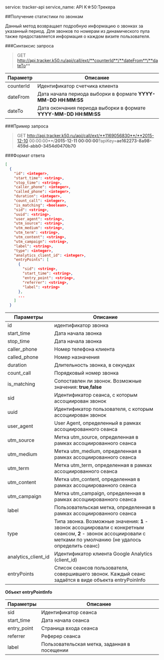 service: tracker-api
service_name: API K☆50:Трекера

##Получение статистики по звонкам

Данный метод возвращает подробную информацию о звонках за указанный период. Для звонков по номерам из динамического пула также предоставляется информация о каждом визите пользователя. 


###Синтаксис запроса

>GET http://api.tracker.k50.ru/api/call/ext/**counterId**/**dateFrom**/**dateTo**

|Параметр|Описание|
|---|---|
| counterId | Идентификатор счетчика клиента |
| dateFrom | Дата начала периода выборки в формате **YYYY-MM-DD HH:MM:SS** |
|dateTo | Дата окончания периода выборки в формате **YYYY-MM-DD HH:MM:SS**|

###Пример запроса

>GET http://api.tracker.k50.ru/api/call/ext/**1169056830**/**2015-12-10 00:00:00**/**2015-12-11 00:00:00**?apiKey=**ae162273-8a98-459d-abb0-3454d0470b70**

###Формат ответа

```json
[
  {
    "id": <integer>,
    "start_time": <string>,
    "stop_time": <string>,
    "caller_phone": <integer>,
    "called_phone": <integer>,
    "duration": <integer>,
    "count_call": <integer>,
    "is_matching": <boolean>,
    "sid": <string>,
    "uuid": <string>,
    "user_agent": <string>,
    "utm_source": <string>,
    "utm_medium": <string>,
    "utm_term": <string>,
    "utm_content": <string>,
    "utm_campaign": <string>,
    "label": <string>,
    "type": <integer>,
    "analytics_client_id": <integer>,
    "entryPoints": [
      {
        "sid": <string>,
        "start_time": <string>,
        "entry_point": <string>,
        "referrer": <string>,
        "label": <string>
      },
      ...
    ]
  }
```

|Параметры|Описание|
|---------|--------|
|id|идентификатор звонка|
|start_time|Дата начала звонка|
|stop_time|Дата начала звонка|
|caller_phone| Номер телефона клиента|
|called_phone|Номер назначения|
|duration|Длительность звонка, в секундах|
|count_call|Порядковый номер звонка|
|is_matching|Сопоставлен ли звонок. Возможные значения: **true**,**false**|
|sid|Идентификатор сеанса, с которым ассоциирован звонок|
|uuid|Идентификатор пользователя, с которым ассоциирован звонок|
|user_agent|User Agent, определенный в рамках ассоциированного сеанса|
|utm_source|Метка utm_source, определенная в рамках ассоциированного сеанса|
|utm_medium|Метка utm_medium, определенная в рамках ассоциированного сеанса|
|utm_term|Метка utm_term, определенная в рамках ассоциированного сеанса|
|utm_content|Метка utm_content, определенная в рамках ассоциированного сеанса|
|utm_campaign|Метка utm_campaign, определенная в рамках ассоциированного сеанса|
|label|Пользовательская метка, определенная в рамках ассоциированного сеанса|
|type|Типа звонка. Возможные значения: **1** - звонок ассоциировали с конкретным сеансом, **2** - звонок ассоциировали с метками по умолчанию (не удалось определить сеанс)|
|analytics_client_id|Идентификатор клиента Google Analytics (client_id)|
|entryPoints|Список сеансов пользователя, совершившего звонок. Каждый сеанс задаётся в виде объекта entryPoinInfo|

**Объект entryPointInfo**

|Параметры|Описание|
|---------|--------|
|sid|Идентификатор сеанса|
|start_time|Дата начала сеанса|
|entry_point|Страница входа сеанса|
|referrer|Реферер сеанса|
|label|Пользовательская метка, заданная в посещении|

